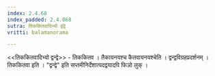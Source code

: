 ```yaml
---
index: 2.4.68
index_padded: 2.4.068
sutra: तिककितवादिभ्यो द्वंद्वे
vritti: balamanorama

---
```

<<तिककितवादिभ्यो द्वन्द्वे>> - तिककितव । तैकायनयश्च कैतवायनयश्चेति । द्वन्द्वविग्रहप्रदर्शनम् । तिककितवा इति । "द्वन्द्वे" इति सप्तमीनिर्देशात्पदद्वयादपि फिञो लुक् । 